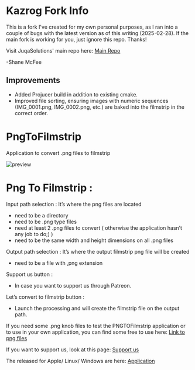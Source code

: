 # Kazrog Fork Info

This is a fork I've created for my own personal purposes, as I ran into a couple of bugs with the latest version as of this writing (2025-02-28). If the main fork is working for you, just ignore this repo. Thanks!

Visit JuqaSolutions' main repo here:
[Main Repo](https://github.com/JuqaSolutions/PngToFilmstrip/)

-Shane McFee

## Improvements

* Added Projucer build in addition to existing cmake.
* Improved file sorting, ensuring images with numeric sequences (IMG_0001.png, IMG_0002.png, etc.) are baked into the filmstrip in the correct order. 

# PngToFilmstrip
Application  to convert .png files to filmstrip 

![preview](https://github.com/JuqaSolutions/PngToFilmstrip/blob/main/ReadMeAssets/Capture%20d'%C3%A9cran%202023-06-28%20122043.png)


# Png To Filmstrip :

Input path selection : It’s where the png files are located
  - need to be a directory
  - need to be .png type files
  - need at least 2 .png files to convert ( otherwise the application hasn’t any job to do;) )
  - need to be the same width and height dimensions on all .png files

Output path selection : It’s where the output filmstrip png file will be created
  - need to be a file with ,png extension


Support us button :
  - In case you want to support us through Patreon.


Let’s convert to filmstrip button :
  - Launch the processing and will create the filmstrip file on the output path.

If you need some .png knob files to test the PNGTOFilmstrip application or to use in your own application, you can find some free to use here:
[Link to png files](https://github.com/JuqaSolutions/PngToFilmstrip/tree/main/PNGFilesForTest)

If you want to support us, look at this page:
[Support us](https://juqasolutions.github.io/supportus.html)

The released for Apple/ Linux/ Windows are here:
[Application](https://github.com/JuqaSolutions/PngToFilmstrip/releases)
